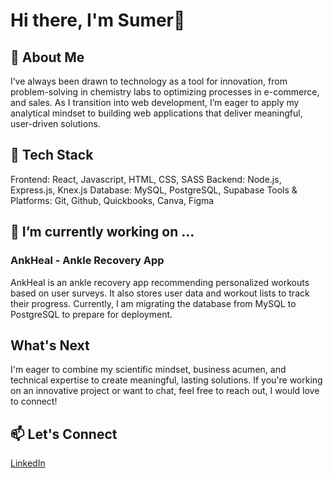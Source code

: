 # Hi there, I'm Sumer👋

## 🚀 About Me
I’ve always been drawn to technology as a tool for innovation, from problem-solving in chemistry labs to optimizing processes in e-commerce, and sales. As I transition into web development, I’m eager to apply my analytical mindset to building web applications that deliver meaningful, user-driven solutions.

## 🔨 Tech Stack
Frontend: React, Javascript, HTML, CSS, SASS
Backend: Node.js, Express.js, Knex.js
Database: MySQL, PostgreSQL, Supabase
Tools & Platforms: Git, Github, Quickbooks, Canva, Figma

## 🔭 I’m currently working on ...
### AnkHeal - Ankle Recovery App
AnkHeal is an ankle recovery app recommending personalized workouts based on user surveys. It also stores user data and workout lists to track their progress. Currently, I am migrating the database from MySQL to PostgreSQL to prepare for deployment.

## What's Next
I'm eager to combine my scientific mindset, business acumen, and technical expertise to create meaningful, lasting solutions. If you're working on an innovative project or want to chat, feel free to reach out, I would love to connect!

## 📫 Let's Connect
<a href="https://www.linkedin.com/in/sumerbhaidani/">LinkedIn</a> 
<!--
**sumerbhaidani/sumerbhaidani** is a ✨ _special_ ✨ repository because its `README.md` (this file) appears on your GitHub profile.

Here are some ideas to get you started:


- 🌱 I’m currently learning ...
- 👯 I’m looking to collaborate on ...
- 🤔 I’m looking for help with ...
- 💬 Ask me about ...
- 📫 How to reach me: ...
- ⚡ Fun fact: ...
-->
